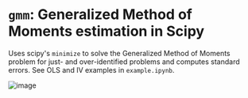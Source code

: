 # `gmm`: Generalized Method of Moments estimation in Scipy

Uses scipy's `minimize` to solve the Generalized Method of Moments problem for just- and over-identified problems and computes standard errors. See OLS and IV examples in `example.ipynb`.

![image](https://github.com/apoorvalal/gmm/assets/12086926/d1292160-d671-4573-b350-25ddaef8c3e3)

